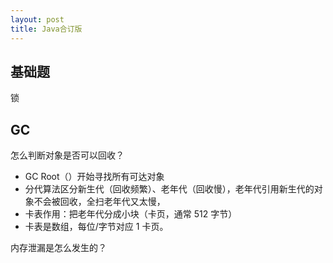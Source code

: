 ```yaml
---
layout: post
title: Java合订版
---
```

## 基础题
锁
## GC
怎么判断对象是否可以回收？
- GC Root（）开始寻找所有可达对象
- 分代算法区分新生代（回收频繁）、老年代（回收慢），老年代引用新生代的对象不会被回收，全扫老年代又太慢，
- 卡表作用：把老年代分成小块（卡页，通常 512 字节）
- 卡表是数组，每位/字节对应 1 卡页。

内存泄漏是怎么发生的？
